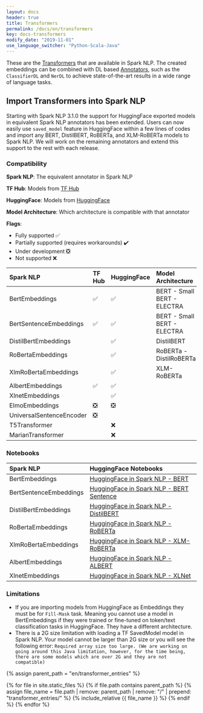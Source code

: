 ```yaml
---
layout: docs
header: true
title: Transformers
permalink: /docs/en/transformers
key: docs-transformers
modify_date: "2019-11-01"
use_language_switcher: "Python-Scala-Java"
---
```


<div class="h3-box" markdown="1">

These are the [Transformers](https://en.wikipedia.org/wiki/Transformer_(machine_learning_model)) that are available in Spark NLP. The created embeddings can be combined with
DL based [Annotators](https://nlp.johnsnowlabs.com/docs/en/annotators), such as the `ClassifierDL` and `NerDL` to achieve state-of-the-art results in a wide range of language tasks.

## Import Transformers into Spark NLP

Starting with Spark NLP 3.1.0 the support for HuggingFace exported models in equivalent Spark NLP annotators has been extended. Users can now easily use `saved_model` feature in HuggingFace within a few lines of codes and import any BERT, DistilBERT, RoBERTa, and XLM-RoBERTa models to Spark NLP. We will work on the remaining annotators and extend this support to the rest with each release.

### Compatibility

**Spark NLP**: The equivalent annotator in Spark NLP

**TF Hub**: Models from [TF Hub](https://tfhub.dev/)

**HuggingFace**: Models from [HuggingFace](https://huggingface.co/models)

**Model Architecture**: Which architecture is compatible with that annotator

**Flags**:
- Fully supported ✅
- Partially supported (requires workarounds) ✔️
- Under development ❎
- Not supported ❌

Spark NLP | TF Hub | HuggingFace | Model Architecture
:------------ | :-------------| :-------------| :-------------|
BertEmbeddings |  ✅  |  ✅  |  BERT - Small BERT - ELECTRA
BertSentenceEmbeddings |  ✅  | ✅   | BERT - Small BERT - ELECTRA
DistilBertEmbeddings|   |  ✅   | DistilBERT
RoBertaEmbeddings |   | ✅   | RoBERTa - DistilRoBERTa
XlmRoBertaEmbeddings |   | ✅   | XLM-RoBERTa
AlbertEmbeddings | ✅  |  ✅  |
XlnetEmbeddings |   | ✅  |
ElmoEmbeddings | ❎  |  ❎  |
UniversalSentenceEncoder |  ❎ |   |
T5Transformer |   |  ❌ |
MarianTransformer|   | ❌  |

### Notebooks

Spark NLP | HuggingFace Notebooks
:------------ | :-------------|
BertEmbeddings |  [HuggingFace in Spark NLP - BERT](https://github.com/JohnSnowLabs/spark-nlp-workshop/blob/master/jupyter/transformers/HuggingFace%20in%20Spark%20NLP%20-%20BERT.ipynb)
BertSentenceEmbeddings | [HuggingFace in Spark NLP - BERT Sentence](https://github.com/JohnSnowLabs/spark-nlp-workshop/blob/master/jupyter/transformers/HuggingFace%20in%20Spark%20NLP%20-%20BERT%20Sentence.ipynb)
DistilBertEmbeddings| [HuggingFace in Spark NLP - DistilBERT](https://github.com/JohnSnowLabs/spark-nlp-workshop/blob/master/jupyter/transformers/HuggingFace%20in%20Spark%20NLP%20-%20DistilBERT.ipynb)
RoBertaEmbeddings | [HuggingFace in Spark NLP - RoBERTa](https://github.com/JohnSnowLabs/spark-nlp-workshop/blob/master/jupyter/transformers/HuggingFace%20in%20Spark%20NLP%20-%20RoBERTa.ipynb)
XlmRoBertaEmbeddings | [HuggingFace in Spark NLP - XLM-RoBERTa](https://github.com/JohnSnowLabs/spark-nlp-workshop/blob/master/jupyter/transformers/HuggingFace%20in%20Spark%20NLP%20-%20XLM-RoBERTa.ipynb)
AlbertEmbeddings | [HuggingFace in Spark NLP - ALBERT](https://github.com/JohnSnowLabs/spark-nlp-workshop/blob/master/jupyter/transformers/HuggingFace%20in%20Spark%20NLP%20-%20ALBERT.ipynb)
XlnetEmbeddings | [HuggingFace in Spark NLP - XLNet](https://github.com/JohnSnowLabs/spark-nlp-workshop/blob/master/jupyter/transformers/HuggingFace%20in%20Spark_NLP%20-%20XLNet.ipynb)

### Limitations

- If you are importing models from HuggingFace as Embeddings they must be for `Fill-Mask` task. Meaning you cannot use a model in BertEmbeddings if they were trained or fine-tuned on token/text classification tasks in HuggingFace. They have a different architecture.
- There is a 2G size limitation with loading a TF SavedModel model in Spark NLP. Your model cannot be larger than 2G size or you will see the following error: `Required array size too large. (We are working on going around this Java limitation, however, for the time being, there are some models which are over 2G and they are not compatible)`

</div>

<script> {% include scripts/approachModelSwitcher.js %} </script>

{% assign parent_path = "en/transformer_entries" %}

{% for file in site.static_files %}
    {% if file.path contains parent_path %}
        {% assign file_name = file.path | remove:  parent_path | remove:  "/" | prepend: "transformer_entries/" %}
        {% include_relative {{ file_name }} %}
    {% endif %}
{% endfor %}